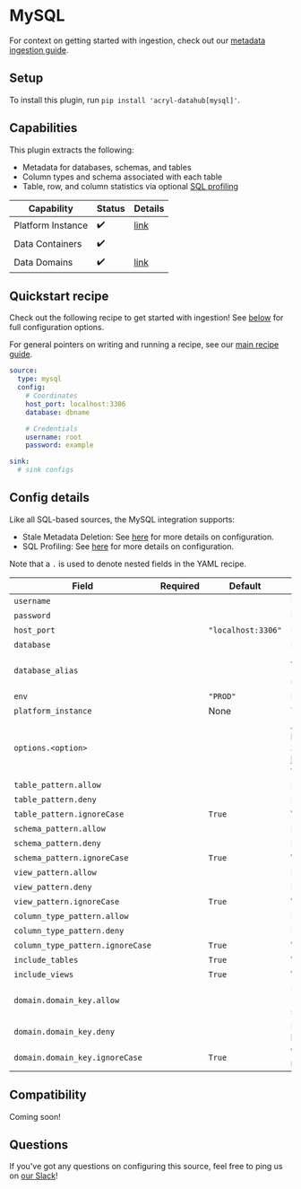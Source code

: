 # MySQL

For context on getting started with ingestion, check out our [metadata ingestion guide](../README.md).

## Setup

To install this plugin, run `pip install 'acryl-datahub[mysql]'`.

## Capabilities

This plugin extracts the following:

- Metadata for databases, schemas, and tables
- Column types and schema associated with each table
- Table, row, and column statistics via optional [SQL profiling](./sql_profiles.md)

| Capability        | Status | Details                                  |
| ----------------- | ------ | ---------------------------------------- |
| Platform Instance | ✔️     | [link](../../docs/platform-instances.md) |
| Data Containers   | ✔️     |                                          |
| Data Domains      | ✔️     | [link](../../docs/domains.md)            |

## Quickstart recipe

Check out the following recipe to get started with ingestion! See [below](#config-details) for full configuration options.

For general pointers on writing and running a recipe, see our [main recipe guide](../README.md#recipes).

```yml
source:
  type: mysql
  config:
    # Coordinates
    host_port: localhost:3306
    database: dbname

    # Credentials
    username: root
    password: example

sink:
  # sink configs
```

## Config details

Like all SQL-based sources, the MySQL integration supports:

- Stale Metadata Deletion: See [here](./stateful_ingestion.md) for more details on configuration.
- SQL Profiling: See [here](./sql_profiles.md) for more details on configuration.

Note that a `.` is used to denote nested fields in the YAML recipe.

| Field                            | Required | Default            | Description                                                                                                                                                                                                                 |
| -------------------------------- | -------- | ------------------ | --------------------------------------------------------------------------------------------------------------------------------------------------------------------------------------------------------------------------- |
| `username`                       |          |                    | MySQL username.                                                                                                                                                                                                             |
| `password`                       |          |                    | MySQL password.                                                                                                                                                                                                             |
| `host_port`                      |          | `"localhost:3306"` | MySQL host URL.                                                                                                                                                                                                             |
| `database`                       |          |                    | MySQL database.                                                                                                                                                                                                             |
| `database_alias`                 |          |                    | Alias to apply to database when ingesting. A table with urn `urn:li:dataset:(urn:li:dataPlatform:mysql,<database>.<table>,PROD)` will turn into `urn:li:dataset:(urn:li:dataPlatform:mysql,<database_alias>.<table>,PROD)`. |
| `env`                            |          | `"PROD"`           | Environment to use in namespace when constructing URNs.                                                                                                                                                                     |
| `platform_instance`              |          | None               | The Platform instance to use while constructing URNs.                                                                                                                                                                       |
| `options.<option>`               |          |                    | Any options specified here will be passed to SQLAlchemy's `create_engine` as kwargs.<br />See https://docs.sqlalchemy.org/en/14/core/engines.html#sqlalchemy.create_engine for details.                                     |
| `table_pattern.allow`            |          |                    | List of regex patterns for tables to include in ingestion.                                                                                                                                                                  |
| `table_pattern.deny`             |          |                    | List of regex patterns for tables to exclude from ingestion.                                                                                                                                                                |
| `table_pattern.ignoreCase`       |          | `True`             | Whether to ignore case sensitivity during pattern matching.                                                                                                                                                                 |
| `schema_pattern.allow`           |          |                    | List of regex patterns for schemas to include in ingestion.                                                                                                                                                                 |
| `schema_pattern.deny`            |          |                    | List of regex patterns for schemas to exclude from ingestion.                                                                                                                                                               |
| `schema_pattern.ignoreCase`      |          | `True`             | Whether to ignore case sensitivity during pattern matching.                                                                                                                                                                 |
| `view_pattern.allow`             |          |                    | List of regex patterns for views to include in ingestion.                                                                                                                                                                   |
| `view_pattern.deny`              |          |                    | List of regex patterns for views to exclude from ingestion.                                                                                                                                                                 |
| `view_pattern.ignoreCase`        |          | `True`             | Whether to ignore case sensitivity during pattern matching.                                                                                                                                                                 |
| `column_type_pattern.allow`      |          |                    | List of regex patterns for native types of columns to include in ingestion.                                                                                                                                                 |
| `column_type_pattern.deny`       |          |                    | List of regex patterns for native types of columns to exclude from ingestion.                                                                                                                                               |
| `column_type_pattern.ignoreCase` |          | `True`             | Whether to ignore case sensitivity during pattern matching.                                                                                                                                                                 |
| `include_tables`                 |          | `True`             | Whether tables should be ingested.                                                                                                                                                                                          |
| `include_views`                  |          | `True`             | Whether views should be ingested.                                                                                                                                                                                           |
| `domain.domain_key.allow`        |          |                    | List of regex patterns for tables/schemas to set domain_key domain key (domain_key can be any string like `sales`. There can be multiple domain key specified.                                                              |
| `domain.domain_key.deny`         |          |                    | List of regex patterns for tables/schemas to not assign domain_key. There can be multiple domain key specified.                                                                                                             |
| `domain.domain_key.ignoreCase`   |          | `True`             | Whether to ignore case sensitivity during pattern matching.There can be multiple domain key specified.                                                                                                                      |

## Compatibility

Coming soon!

## Questions

If you've got any questions on configuring this source, feel free to ping us on [our Slack](https://slack.datahubproject.io/)!

